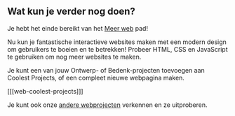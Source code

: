 ## Wat kun je verder nog doen?

Je hebt het einde bereikt van het [Meer web](https://projects.raspberrypi.org/nl/pathways/meere-web) pad!

Nu kun je fantastische interactieve websites maken met een modern design om gebruikers te boeien en te betrekken! Probeer HTML, CSS en JavaScript te gebruiken om nog meer websites te maken.

Je kunt een van jouw Ontwerp- of Bedenk-projecten toevoegen aan Coolest Projects, of een compleet nieuwe webpagina maken.

[[[web-coolest-projects]]]

Je kunt ook onze [andere webprojecten](https://projects.raspberrypi.org/nl/projects?software%5B%5D=html-css-javascript) verkennen en ze uitproberen.
